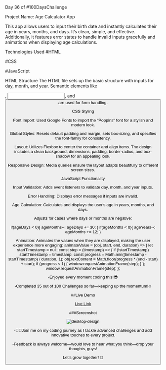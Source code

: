 Day 36 of #100DaysChallenge

Project Name: Age Calculator App

This app allows users to input their birth date and instantly calculates their age in years, months, and days. It’s clean, simple, and effective. Additionally, it features error states to handle invalid inputs gracefully and animations when displaying age calculations.

Technologies Used
#HTML

#CSS

#JavaScript


HTML Structure The HTML file sets up the basic structure with inputs for day, month, and year. Semantic elements like <div>, <input>, and <button> are used for form handling.

CSS Styling

Font Import: Used Google Fonts to import the "Poppins" font for a stylish and modern look.

Global Styles: Resets default padding and margin, sets box-sizing, and specifies the font-family for consistency.

Layout: Utilizes Flexbox to center the container and align items. The design includes a clean background, dimensions, padding, border-radius, and box-shadow for an appealing look.

Responsive Design: Media queries ensure the layout adapts beautifully to different screen sizes.

JavaScript Functionality

Input Validation: Adds event listeners to validate day, month, and year inputs.

Error Handling: Displays error messages if inputs are invalid.

Age Calculation: Calculates and displays the user's age in years, months, and days.

Adjusts for cases where days or months are negative:




if(ageDays < 0){
    ageMonths--;
    ageDays += 30;
}
if(ageMonths < 0){
    ageYears--;
    ageMonths += 12;
}

Animation: Animates the values when they are displayed, making the user experience more engaging:
animateValue = (obj, start, end, duration) => {
    let startTimestamp = null;
    const step = (timestamp) => {
        if (!startTimestamp) startTimestamp = timestamp;
        const progress = Math.min((timestamp - startTimestamp) / duration, 1);
        obj.textContent = Math.floor(progress * (end - start) + start);
        if (progress < 1) {
            window.requestAnimationFrame(step);
        }
    };
    window.requestAnimationFrame(step);
};

-Enjoyed every moment coding this!😎

-Completed 35 out of 100 Challenges so far—keeping up the momentum!🔥



##Live Demo

[Live Link](https://roobiwebdev.github.io/Day-36-Age-Calculator-App/)






###Screenshot


![desktop-design](https://github.com/user-attachments/assets/54b4909d-5ab1-4c26-8029-86d6cb201307)











-👨‍💻Join me on my coding journey as I tackle advanced challenges and add innovative touches to every project.

-Feedback is always welcome—would love to hear what you think—drop your thoughts, guys! 

Let’s grow together! 🌱
